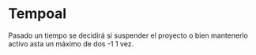 # Tempoal
Pasado un tiempo se decidirá si suspender el proyecto o bien mantenerlo activo asta un máximo de dos -1 1 vez.
